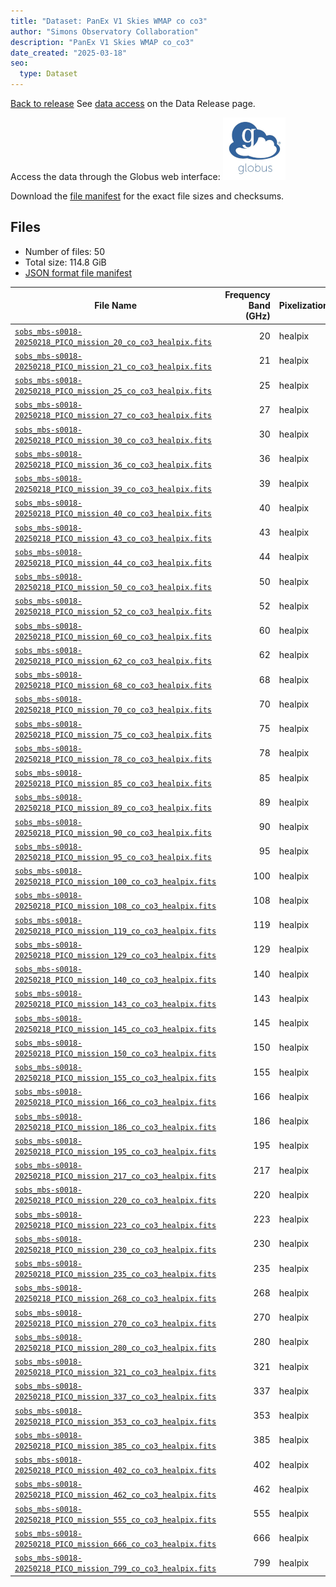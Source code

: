 ```yaml
---
title: "Dataset: PanEx V1 Skies WMAP co co3"
author: "Simons Observatory Collaboration"
description: "PanEx V1 Skies WMAP co_co3"
date_created: "2025-03-18"
seo:
  type: Dataset
---
```


[Back to release](./panexv1-compsep.html#datasets)
See [data access](./panexv1-compsep.html#data-access) on the Data Release page.

Access the data through the Globus web interface: [![Download via Globus](images/globus-logo.png)](https://app.globus.org/file-manager?origin_id=53b2a147-ae9d-4bbf-9d18-3b46d133d4bb&origin_path=%2Fpanexp_v1_compsep%2Fco_co3%2F)

Download the [file manifest](https://g-0a470a.6b7bd8.0ec8.data.globus.org/panexp_v1_compsep/co_co3/manifest.json) for the exact file sizes and checksums.

## Files

- Number of files: 50
- Total size: 114.8 GiB
- [JSON format file manifest](https://g-0a470a.6b7bd8.0ec8.data.globus.org/panexp_v1_compsep/co_co3/manifest.json)

|                                                                                              File Name                                                                                               | Frequency Band (GHz) | Pixelization |  Size   |
| ---------------------------------------------------------------------------------------------------------------------------------------------------------------------------------------------------- | -------------------: | ------------ | ------- |
| [`sobs_mbs-s0018-20250218_PICO_mission_20_co_co3_healpix.fits`](https://g-0a470a.6b7bd8.0ec8.data.globus.org/panexp_v1_compsep/co_co3/sobs_mbs-s0018-20250218_PICO_mission_20_co_co3_healpix.fits)   |                   20 | healpix      | 2.3 GiB |
| [`sobs_mbs-s0018-20250218_PICO_mission_21_co_co3_healpix.fits`](https://g-0a470a.6b7bd8.0ec8.data.globus.org/panexp_v1_compsep/co_co3/sobs_mbs-s0018-20250218_PICO_mission_21_co_co3_healpix.fits)   |                   21 | healpix      | 2.3 GiB |
| [`sobs_mbs-s0018-20250218_PICO_mission_25_co_co3_healpix.fits`](https://g-0a470a.6b7bd8.0ec8.data.globus.org/panexp_v1_compsep/co_co3/sobs_mbs-s0018-20250218_PICO_mission_25_co_co3_healpix.fits)   |                   25 | healpix      | 2.3 GiB |
| [`sobs_mbs-s0018-20250218_PICO_mission_27_co_co3_healpix.fits`](https://g-0a470a.6b7bd8.0ec8.data.globus.org/panexp_v1_compsep/co_co3/sobs_mbs-s0018-20250218_PICO_mission_27_co_co3_healpix.fits)   |                   27 | healpix      | 2.3 GiB |
| [`sobs_mbs-s0018-20250218_PICO_mission_30_co_co3_healpix.fits`](https://g-0a470a.6b7bd8.0ec8.data.globus.org/panexp_v1_compsep/co_co3/sobs_mbs-s0018-20250218_PICO_mission_30_co_co3_healpix.fits)   |                   30 | healpix      | 2.3 GiB |
| [`sobs_mbs-s0018-20250218_PICO_mission_36_co_co3_healpix.fits`](https://g-0a470a.6b7bd8.0ec8.data.globus.org/panexp_v1_compsep/co_co3/sobs_mbs-s0018-20250218_PICO_mission_36_co_co3_healpix.fits)   |                   36 | healpix      | 2.3 GiB |
| [`sobs_mbs-s0018-20250218_PICO_mission_39_co_co3_healpix.fits`](https://g-0a470a.6b7bd8.0ec8.data.globus.org/panexp_v1_compsep/co_co3/sobs_mbs-s0018-20250218_PICO_mission_39_co_co3_healpix.fits)   |                   39 | healpix      | 2.3 GiB |
| [`sobs_mbs-s0018-20250218_PICO_mission_40_co_co3_healpix.fits`](https://g-0a470a.6b7bd8.0ec8.data.globus.org/panexp_v1_compsep/co_co3/sobs_mbs-s0018-20250218_PICO_mission_40_co_co3_healpix.fits)   |                   40 | healpix      | 2.3 GiB |
| [`sobs_mbs-s0018-20250218_PICO_mission_43_co_co3_healpix.fits`](https://g-0a470a.6b7bd8.0ec8.data.globus.org/panexp_v1_compsep/co_co3/sobs_mbs-s0018-20250218_PICO_mission_43_co_co3_healpix.fits)   |                   43 | healpix      | 2.3 GiB |
| [`sobs_mbs-s0018-20250218_PICO_mission_44_co_co3_healpix.fits`](https://g-0a470a.6b7bd8.0ec8.data.globus.org/panexp_v1_compsep/co_co3/sobs_mbs-s0018-20250218_PICO_mission_44_co_co3_healpix.fits)   |                   44 | healpix      | 2.3 GiB |
| [`sobs_mbs-s0018-20250218_PICO_mission_50_co_co3_healpix.fits`](https://g-0a470a.6b7bd8.0ec8.data.globus.org/panexp_v1_compsep/co_co3/sobs_mbs-s0018-20250218_PICO_mission_50_co_co3_healpix.fits)   |                   50 | healpix      | 2.3 GiB |
| [`sobs_mbs-s0018-20250218_PICO_mission_52_co_co3_healpix.fits`](https://g-0a470a.6b7bd8.0ec8.data.globus.org/panexp_v1_compsep/co_co3/sobs_mbs-s0018-20250218_PICO_mission_52_co_co3_healpix.fits)   |                   52 | healpix      | 2.3 GiB |
| [`sobs_mbs-s0018-20250218_PICO_mission_60_co_co3_healpix.fits`](https://g-0a470a.6b7bd8.0ec8.data.globus.org/panexp_v1_compsep/co_co3/sobs_mbs-s0018-20250218_PICO_mission_60_co_co3_healpix.fits)   |                   60 | healpix      | 2.3 GiB |
| [`sobs_mbs-s0018-20250218_PICO_mission_62_co_co3_healpix.fits`](https://g-0a470a.6b7bd8.0ec8.data.globus.org/panexp_v1_compsep/co_co3/sobs_mbs-s0018-20250218_PICO_mission_62_co_co3_healpix.fits)   |                   62 | healpix      | 2.3 GiB |
| [`sobs_mbs-s0018-20250218_PICO_mission_68_co_co3_healpix.fits`](https://g-0a470a.6b7bd8.0ec8.data.globus.org/panexp_v1_compsep/co_co3/sobs_mbs-s0018-20250218_PICO_mission_68_co_co3_healpix.fits)   |                   68 | healpix      | 2.3 GiB |
| [`sobs_mbs-s0018-20250218_PICO_mission_70_co_co3_healpix.fits`](https://g-0a470a.6b7bd8.0ec8.data.globus.org/panexp_v1_compsep/co_co3/sobs_mbs-s0018-20250218_PICO_mission_70_co_co3_healpix.fits)   |                   70 | healpix      | 2.3 GiB |
| [`sobs_mbs-s0018-20250218_PICO_mission_75_co_co3_healpix.fits`](https://g-0a470a.6b7bd8.0ec8.data.globus.org/panexp_v1_compsep/co_co3/sobs_mbs-s0018-20250218_PICO_mission_75_co_co3_healpix.fits)   |                   75 | healpix      | 2.3 GiB |
| [`sobs_mbs-s0018-20250218_PICO_mission_78_co_co3_healpix.fits`](https://g-0a470a.6b7bd8.0ec8.data.globus.org/panexp_v1_compsep/co_co3/sobs_mbs-s0018-20250218_PICO_mission_78_co_co3_healpix.fits)   |                   78 | healpix      | 2.3 GiB |
| [`sobs_mbs-s0018-20250218_PICO_mission_85_co_co3_healpix.fits`](https://g-0a470a.6b7bd8.0ec8.data.globus.org/panexp_v1_compsep/co_co3/sobs_mbs-s0018-20250218_PICO_mission_85_co_co3_healpix.fits)   |                   85 | healpix      | 2.3 GiB |
| [`sobs_mbs-s0018-20250218_PICO_mission_89_co_co3_healpix.fits`](https://g-0a470a.6b7bd8.0ec8.data.globus.org/panexp_v1_compsep/co_co3/sobs_mbs-s0018-20250218_PICO_mission_89_co_co3_healpix.fits)   |                   89 | healpix      | 2.3 GiB |
| [`sobs_mbs-s0018-20250218_PICO_mission_90_co_co3_healpix.fits`](https://g-0a470a.6b7bd8.0ec8.data.globus.org/panexp_v1_compsep/co_co3/sobs_mbs-s0018-20250218_PICO_mission_90_co_co3_healpix.fits)   |                   90 | healpix      | 2.3 GiB |
| [`sobs_mbs-s0018-20250218_PICO_mission_95_co_co3_healpix.fits`](https://g-0a470a.6b7bd8.0ec8.data.globus.org/panexp_v1_compsep/co_co3/sobs_mbs-s0018-20250218_PICO_mission_95_co_co3_healpix.fits)   |                   95 | healpix      | 2.3 GiB |
| [`sobs_mbs-s0018-20250218_PICO_mission_100_co_co3_healpix.fits`](https://g-0a470a.6b7bd8.0ec8.data.globus.org/panexp_v1_compsep/co_co3/sobs_mbs-s0018-20250218_PICO_mission_100_co_co3_healpix.fits) |                  100 | healpix      | 2.3 GiB |
| [`sobs_mbs-s0018-20250218_PICO_mission_108_co_co3_healpix.fits`](https://g-0a470a.6b7bd8.0ec8.data.globus.org/panexp_v1_compsep/co_co3/sobs_mbs-s0018-20250218_PICO_mission_108_co_co3_healpix.fits) |                  108 | healpix      | 2.3 GiB |
| [`sobs_mbs-s0018-20250218_PICO_mission_119_co_co3_healpix.fits`](https://g-0a470a.6b7bd8.0ec8.data.globus.org/panexp_v1_compsep/co_co3/sobs_mbs-s0018-20250218_PICO_mission_119_co_co3_healpix.fits) |                  119 | healpix      | 2.3 GiB |
| [`sobs_mbs-s0018-20250218_PICO_mission_129_co_co3_healpix.fits`](https://g-0a470a.6b7bd8.0ec8.data.globus.org/panexp_v1_compsep/co_co3/sobs_mbs-s0018-20250218_PICO_mission_129_co_co3_healpix.fits) |                  129 | healpix      | 2.3 GiB |
| [`sobs_mbs-s0018-20250218_PICO_mission_140_co_co3_healpix.fits`](https://g-0a470a.6b7bd8.0ec8.data.globus.org/panexp_v1_compsep/co_co3/sobs_mbs-s0018-20250218_PICO_mission_140_co_co3_healpix.fits) |                  140 | healpix      | 2.3 GiB |
| [`sobs_mbs-s0018-20250218_PICO_mission_143_co_co3_healpix.fits`](https://g-0a470a.6b7bd8.0ec8.data.globus.org/panexp_v1_compsep/co_co3/sobs_mbs-s0018-20250218_PICO_mission_143_co_co3_healpix.fits) |                  143 | healpix      | 2.3 GiB |
| [`sobs_mbs-s0018-20250218_PICO_mission_145_co_co3_healpix.fits`](https://g-0a470a.6b7bd8.0ec8.data.globus.org/panexp_v1_compsep/co_co3/sobs_mbs-s0018-20250218_PICO_mission_145_co_co3_healpix.fits) |                  145 | healpix      | 2.3 GiB |
| [`sobs_mbs-s0018-20250218_PICO_mission_150_co_co3_healpix.fits`](https://g-0a470a.6b7bd8.0ec8.data.globus.org/panexp_v1_compsep/co_co3/sobs_mbs-s0018-20250218_PICO_mission_150_co_co3_healpix.fits) |                  150 | healpix      | 2.3 GiB |
| [`sobs_mbs-s0018-20250218_PICO_mission_155_co_co3_healpix.fits`](https://g-0a470a.6b7bd8.0ec8.data.globus.org/panexp_v1_compsep/co_co3/sobs_mbs-s0018-20250218_PICO_mission_155_co_co3_healpix.fits) |                  155 | healpix      | 2.3 GiB |
| [`sobs_mbs-s0018-20250218_PICO_mission_166_co_co3_healpix.fits`](https://g-0a470a.6b7bd8.0ec8.data.globus.org/panexp_v1_compsep/co_co3/sobs_mbs-s0018-20250218_PICO_mission_166_co_co3_healpix.fits) |                  166 | healpix      | 2.3 GiB |
| [`sobs_mbs-s0018-20250218_PICO_mission_186_co_co3_healpix.fits`](https://g-0a470a.6b7bd8.0ec8.data.globus.org/panexp_v1_compsep/co_co3/sobs_mbs-s0018-20250218_PICO_mission_186_co_co3_healpix.fits) |                  186 | healpix      | 2.3 GiB |
| [`sobs_mbs-s0018-20250218_PICO_mission_195_co_co3_healpix.fits`](https://g-0a470a.6b7bd8.0ec8.data.globus.org/panexp_v1_compsep/co_co3/sobs_mbs-s0018-20250218_PICO_mission_195_co_co3_healpix.fits) |                  195 | healpix      | 2.3 GiB |
| [`sobs_mbs-s0018-20250218_PICO_mission_217_co_co3_healpix.fits`](https://g-0a470a.6b7bd8.0ec8.data.globus.org/panexp_v1_compsep/co_co3/sobs_mbs-s0018-20250218_PICO_mission_217_co_co3_healpix.fits) |                  217 | healpix      | 2.3 GiB |
| [`sobs_mbs-s0018-20250218_PICO_mission_220_co_co3_healpix.fits`](https://g-0a470a.6b7bd8.0ec8.data.globus.org/panexp_v1_compsep/co_co3/sobs_mbs-s0018-20250218_PICO_mission_220_co_co3_healpix.fits) |                  220 | healpix      | 2.3 GiB |
| [`sobs_mbs-s0018-20250218_PICO_mission_223_co_co3_healpix.fits`](https://g-0a470a.6b7bd8.0ec8.data.globus.org/panexp_v1_compsep/co_co3/sobs_mbs-s0018-20250218_PICO_mission_223_co_co3_healpix.fits) |                  223 | healpix      | 2.3 GiB |
| [`sobs_mbs-s0018-20250218_PICO_mission_230_co_co3_healpix.fits`](https://g-0a470a.6b7bd8.0ec8.data.globus.org/panexp_v1_compsep/co_co3/sobs_mbs-s0018-20250218_PICO_mission_230_co_co3_healpix.fits) |                  230 | healpix      | 2.3 GiB |
| [`sobs_mbs-s0018-20250218_PICO_mission_235_co_co3_healpix.fits`](https://g-0a470a.6b7bd8.0ec8.data.globus.org/panexp_v1_compsep/co_co3/sobs_mbs-s0018-20250218_PICO_mission_235_co_co3_healpix.fits) |                  235 | healpix      | 2.3 GiB |
| [`sobs_mbs-s0018-20250218_PICO_mission_268_co_co3_healpix.fits`](https://g-0a470a.6b7bd8.0ec8.data.globus.org/panexp_v1_compsep/co_co3/sobs_mbs-s0018-20250218_PICO_mission_268_co_co3_healpix.fits) |                  268 | healpix      | 2.3 GiB |
| [`sobs_mbs-s0018-20250218_PICO_mission_270_co_co3_healpix.fits`](https://g-0a470a.6b7bd8.0ec8.data.globus.org/panexp_v1_compsep/co_co3/sobs_mbs-s0018-20250218_PICO_mission_270_co_co3_healpix.fits) |                  270 | healpix      | 2.3 GiB |
| [`sobs_mbs-s0018-20250218_PICO_mission_280_co_co3_healpix.fits`](https://g-0a470a.6b7bd8.0ec8.data.globus.org/panexp_v1_compsep/co_co3/sobs_mbs-s0018-20250218_PICO_mission_280_co_co3_healpix.fits) |                  280 | healpix      | 2.3 GiB |
| [`sobs_mbs-s0018-20250218_PICO_mission_321_co_co3_healpix.fits`](https://g-0a470a.6b7bd8.0ec8.data.globus.org/panexp_v1_compsep/co_co3/sobs_mbs-s0018-20250218_PICO_mission_321_co_co3_healpix.fits) |                  321 | healpix      | 2.3 GiB |
| [`sobs_mbs-s0018-20250218_PICO_mission_337_co_co3_healpix.fits`](https://g-0a470a.6b7bd8.0ec8.data.globus.org/panexp_v1_compsep/co_co3/sobs_mbs-s0018-20250218_PICO_mission_337_co_co3_healpix.fits) |                  337 | healpix      | 2.3 GiB |
| [`sobs_mbs-s0018-20250218_PICO_mission_353_co_co3_healpix.fits`](https://g-0a470a.6b7bd8.0ec8.data.globus.org/panexp_v1_compsep/co_co3/sobs_mbs-s0018-20250218_PICO_mission_353_co_co3_healpix.fits) |                  353 | healpix      | 2.3 GiB |
| [`sobs_mbs-s0018-20250218_PICO_mission_385_co_co3_healpix.fits`](https://g-0a470a.6b7bd8.0ec8.data.globus.org/panexp_v1_compsep/co_co3/sobs_mbs-s0018-20250218_PICO_mission_385_co_co3_healpix.fits) |                  385 | healpix      | 2.3 GiB |
| [`sobs_mbs-s0018-20250218_PICO_mission_402_co_co3_healpix.fits`](https://g-0a470a.6b7bd8.0ec8.data.globus.org/panexp_v1_compsep/co_co3/sobs_mbs-s0018-20250218_PICO_mission_402_co_co3_healpix.fits) |                  402 | healpix      | 2.3 GiB |
| [`sobs_mbs-s0018-20250218_PICO_mission_462_co_co3_healpix.fits`](https://g-0a470a.6b7bd8.0ec8.data.globus.org/panexp_v1_compsep/co_co3/sobs_mbs-s0018-20250218_PICO_mission_462_co_co3_healpix.fits) |                  462 | healpix      | 2.3 GiB |
| [`sobs_mbs-s0018-20250218_PICO_mission_555_co_co3_healpix.fits`](https://g-0a470a.6b7bd8.0ec8.data.globus.org/panexp_v1_compsep/co_co3/sobs_mbs-s0018-20250218_PICO_mission_555_co_co3_healpix.fits) |                  555 | healpix      | 2.3 GiB |
| [`sobs_mbs-s0018-20250218_PICO_mission_666_co_co3_healpix.fits`](https://g-0a470a.6b7bd8.0ec8.data.globus.org/panexp_v1_compsep/co_co3/sobs_mbs-s0018-20250218_PICO_mission_666_co_co3_healpix.fits) |                  666 | healpix      | 2.3 GiB |
| [`sobs_mbs-s0018-20250218_PICO_mission_799_co_co3_healpix.fits`](https://g-0a470a.6b7bd8.0ec8.data.globus.org/panexp_v1_compsep/co_co3/sobs_mbs-s0018-20250218_PICO_mission_799_co_co3_healpix.fits) |                  799 | healpix      | 2.3 GiB |
